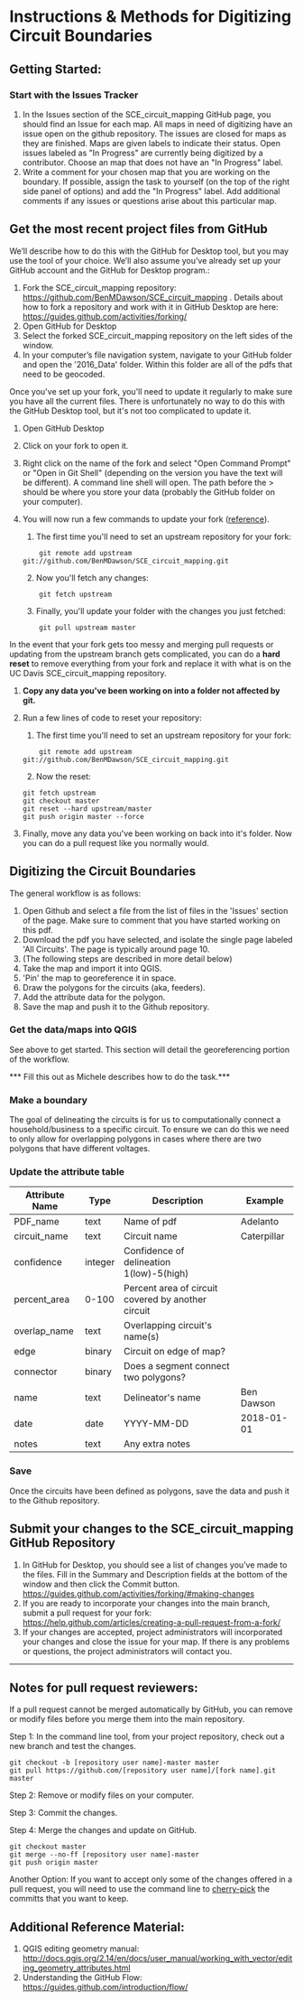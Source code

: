 # Instructions & Methods for Digitizing Circuit Boundaries

## Getting Started:
### Start with the Issues Tracker
1. In the Issues section of the SCE_circuit_mapping GitHub page, you should find an Issue for each map.  All maps in need of digitizing have an issue open on the github repository.  The issues are closed for maps as they are finished.  Maps are given labels to indicate their status.  Open issues labeled as "In Progress" are currently being digitized by a contributor.  Choose an map that does not have an "In Progress" label.  
2. Write a comment for your chosen map that you are working on the boundary.  If possible, assign the task to yourself (on the top of the right side panel of options) and add the "In Progress" label.  Add additional comments if any issues or questions arise about this particular map.


## Get the most recent project files from GitHub 
We’ll describe how to do this with the GitHub for Desktop tool, but you may use the tool of your choice.  We’ll also assume you’ve already set up your GitHub account and the GitHub for Desktop program.:
1.	Fork the SCE_circuit_mapping repository: https://github.com/BenMDawson/SCE_circuit_mapping .  Details about how to fork a repository and work with it in GitHub Desktop are here: https://guides.github.com/activities/forking/ 
1.	Open GitHub for Desktop
1.	Select the forked SCE_circuit_mapping repository on the left sides of the window.
1.	In your computer’s file navigation system, navigate to your GitHub folder and open the '2016_Data' folder. Within this folder are all of the pdfs that need to be geocoded. 

Once you've set up your fork, you'll need to update it regularly to make sure you have all the current files.  There is unfortunately no way to do this with the GitHub Desktop tool, but it's not too complicated to update it.
1. Open GitHub Desktop
1. Click on your fork to open it.
1. Right click on the name of the fork and select "Open Command Prompt" or "Open in Git Shell" (depending on the version you have the text will be different).  A command line shell will open.  The path before the > should be where you store your data (probably the GitHub folder on your computer).
1. You will now run a few commands to update your fork ([reference](https://gist.github.com/CristinaSolana/1885435)).
    1. The first time you'll need to set an upstream repository for your fork:
    ```
        git remote add upstream git://github.com/BenMDawson/SCE_circuit_mapping.git
    ```
        
    2. Now you'll fetch any changes:
    ```
        git fetch upstream
    ```
    
    3. Finally, you'll update your folder with the changes you just fetched:
    ```
        git pull upstream master
    ```

In the event that your fork gets too messy and merging pull requests or updating from the upstream branch gets complicated, you can do a **hard reset** to remove everything from your fork and replace it with what is on the UC Davis SCE_circuit_mapping repository. 
1. **Copy any data you've been working on into a folder not affected by git.** 
2. Run a few lines of code to reset your repository:
    1. The first time you'll need to set an upstream repository for your fork:
    ```
        git remote add upstream git://github.com/BenMDawson/SCE_circuit_mapping.git
    ```
    
    2. Now the reset:
    ```
    git fetch upstream
    git checkout master
    git reset --hard upstream/master  
    git push origin master --force
    ```
3. Finally, move any data you've been working on back into it's folder.  Now you can do a pull request like you normally would.

## Digitizing the Circuit Boundaries

The general workflow is as follows:
1.  Open Github and select a file from the list of files in the 'Issues' section of the page. Make sure to comment that you have started working on this pdf.
1.  Download the pdf you have selected, and isolate the single page labeled 'All Circuits'. The page is typically around page 10.
1.  (The following steps are described in more detail below)
1.  Take the map and import it into QGIS.
1.  'Pin' the map to georeference it in space.
1.  Draw the polygons for the circuits (aka, feeders).
1.  Add the attribute data for the polygon.
1.  Save the map and push it to the Github repository.

### Get the data/maps into QGIS
See above to get started. This section will detail the georeferencing portion of the workflow.

*** Fill this out as Michele describes how to do the task.***

### Make a boundary
The goal of delineating the circuits is for us to computationally connect a household/business to a specific circuit. To ensure we can do this we need to only allow for overlapping polygons in cases where there are two polygons that have different voltages.

### Update the attribute table

| Attribute Name | Type | Description | Example |
| --- | --- | --- | --- |
| PDF_name | text | Name of pdf | Adelanto |
| circuit_name | text | Circuit name | Caterpillar |
| confidence | integer | Confidence of delineation 1(low)-5(high) | | 
| percent_area | 0-100 | Percent area of circuit covered by another circuit |
| overlap_name | text | Overlapping circuit's name(s) | |
| edge | binary | Circuit on edge of map? | |
| connector | binary | Does a segment connect two polygons? | |
| name | text | Delineator's name | Ben Dawson |
| date | date | YYYY-MM-DD | 2018-01-01 |
| notes | text | Any extra notes | |

### Save

Once the circuits have been defined as polygons, save the data and push it to the Github repository.

## Submit your changes to the SCE_circuit_mapping GitHub Repository
1.	In GitHub for Desktop, you should see a list of changes you’ve made to the files.  Fill in the Summary and Description fields at the bottom of the window and then click the Commit button.  https://guides.github.com/activities/forking/#making-changes 
2.	If you are ready to incorporate your changes into the main branch, submit a pull request for your fork: https://help.github.com/articles/creating-a-pull-request-from-a-fork/ 
3.  If your changes are accepted, project administrators will incorporated your changes and close the issue for your map.  If there is any problems or questions, the project administrators will contact you.

-----------------------------------------------------------------------------

## Notes for pull request reviewers:
If a pull request cannot be merged automatically by GitHub, you can remove or modify files before you merge them into the main repository.

Step 1: In the command line tool, from your project repository, check out a new branch and test the changes.
```
git checkout -b [repository user name]-master master
git pull https://github.com/[repository user name]/[fork name].git master
```

Step 2: Remove or modify files on your computer.

Step 3: Commit the changes.

Step 4: Merge the changes and update on GitHub.
```
git checkout master
git merge --no-ff [repository user name]-master
git push origin master
```

Another Option: If you want to accept only some of the changes offered in a pull request, you will need to use the command line to [cherry-pick](https://mattstauffer.co/blog/how-to-merge-only-specific-commits-from-a-pull-request) the committs that you want to keep.

## Additional Reference Material:
1.	QGIS editing geometry manual: http://docs.qgis.org/2.14/en/docs/user_manual/working_with_vector/editing_geometry_attributes.html 
2.	Understanding the GitHub Flow: https://guides.github.com/introduction/flow/



